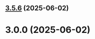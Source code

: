 ## [3.5.6](https://github.com/queenanya/bail/compare/v3.0.0...v3.5.6) (2025-06-02)



# 3.0.0 (2025-06-02)



